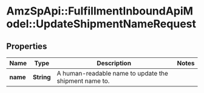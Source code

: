 # AmzSpApi::FulfillmentInboundApiModel::UpdateShipmentNameRequest

## Properties
Name | Type | Description | Notes
------------ | ------------- | ------------- | -------------
**name** | **String** | A human-readable name to update the shipment name to. | 

